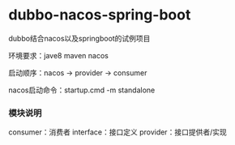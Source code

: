 # dubbo-nacos-spring-boot

dubbo结合nacos以及springboot的试例项目

环境要求：jave8 maven nacos 

启动顺序：nacos -> provider -> consumer

nacos启动命令：startup.cmd -m standalone

### 模块说明
consumer：消费者
interface：接口定义
provider：接口提供者/实现
